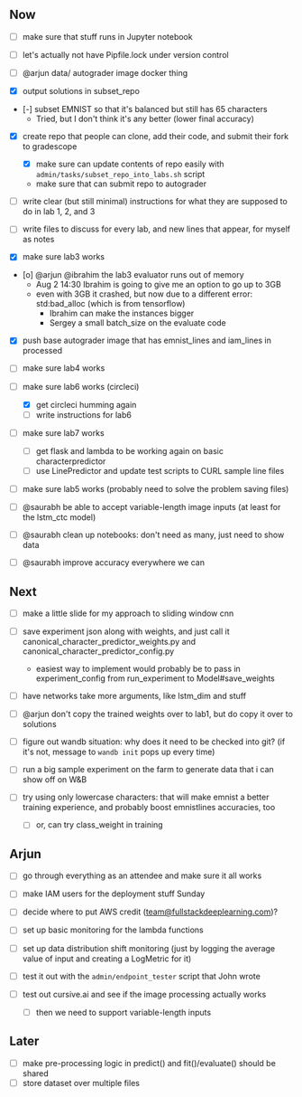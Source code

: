 ## Now

- [ ] make sure that stuff runs in Jupyter notebook

- [ ] let's actually not have Pipfile.lock under version control

- [ ] @arjun data/ autograder image docker thing

- [x] output solutions in subset_repo
- [-] subset EMNIST so that it's balanced but still has 65 characters
    - Tried, but I don't think it's any better (lower final accuracy)

- [x] create repo that people can clone, add their code, and submit their fork to gradescope
    - [x] make sure can update contents of repo easily with `admin/tasks/subset_repo_into_labs.sh` script
    - make sure that can submit repo to autograder

- [ ] write clear (but still minimal) instructions for what they are supposed to do in lab 1, 2, and 3

- [ ] write files to discuss for every lab, and new lines that appear, for myself as notes

- [x] make sure lab3 works

- [o] @arjun @ibrahim the lab3 evaluator runs out of memory
    - Aug 2 14:30 Ibrahim is going to give me an option to go up to 3GB
    - even with 3GB it crashed, but now due to a different error: std:bad_alloc (which is from tensorflow)
        - Ibrahim can make the instances bigger
        - Sergey a small batch_size on the evaluate code

- [x] push base autograder image that has emnist_lines and iam_lines in processed

- [ ] make sure lab4 works

- [ ] make sure lab6 works (circleci)
    - [x] get circleci humming again
    - [ ] write instructions for lab6

- [ ] make sure lab7 works
    - [ ] get flask and lambda to be working again on basic characterpredictor
    - [ ] use LinePredictor and update test scripts to CURL sample line files

- [ ] make sure lab5 works (probably need to solve the problem saving files)

- [ ] @saurabh be able to accept variable-length image inputs (at least for the lstm_ctc model)
- [ ] @saurabh clean up notebooks: don't need as many, just need to show data
- [ ] @saurabh improve accuracy everywhere we can

## Next

- [ ] make a little slide for my approach to sliding window cnn

- [ ] save experiment json along with weights, and just call it canonical_character_predictor_weights.py and canonical_character_predictor_config.py
    - easiest way to implement would probably be to pass in experiment_config from run_experiment to Model#save_weights
- [ ] have networks take more arguments, like lstm_dim and stuff

- [ ] @arjun don't copy the trained weights over to lab1, but do copy it over to solutions

- [ ] figure out wandb situation: why does it need to be checked into git? (if it's not, message to `wandb init` pops up every time)

- [ ] run a big sample experiment on the farm to generate data that i can show off on W&B

- [ ] try using only lowercase characters: that will make emnist a better training experience, and probably boost emnistlines accuracies, too
    - [ ] or, can try class_weight in training

## Arjun


- [ ] go through everything as an attendee and make sure it all works

- [ ] make IAM users for the deployment stuff Sunday
- [ ] decide where to put AWS credit (team@fullstackdeeplearning.com)?

- [ ] set up basic monitoring for the lambda functions
- [ ] set up data distribution shift monitoring (just by logging the average value of input and creating a LogMetric for it)
- [ ] test it out with the `admin/endpoint_tester` script that John wrote
- [ ] test out cursive.ai and see if the image processing actually works
    - [ ] then we need to support variable-length inputs

## Later

- [ ] make pre-processing logic in predict() and fit()/evaluate() should be shared
- [ ] store dataset over multiple files
